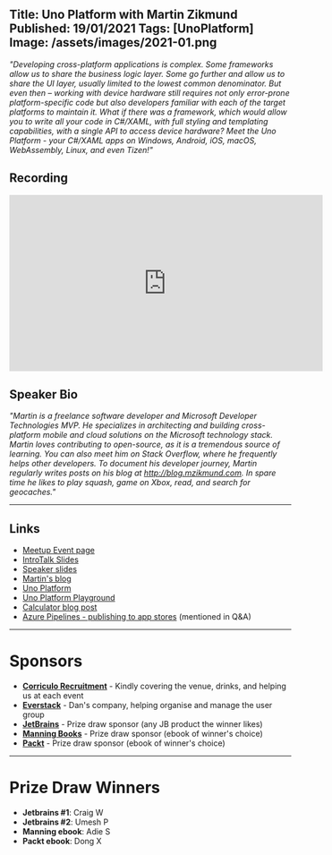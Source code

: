 Title: Uno Platform with Martin Zikmund
Published: 19/01/2021
Tags: [UnoPlatform]
Image: /assets/images/2021-01.png
---

_"Developing cross-platform applications is complex. Some frameworks allow us to share the business logic layer. Some go further and allow us to share the UI layer, usually limited to the lowest common denominator. But even then – working with device hardware still requires not only error-prone platform-specific code but also developers familiar with each of the target platforms to maintain it. What if there was a framework, which would allow you to write all your code in C#/XAML, with full styling and templating capabilities, with a single API to access device hardware? Meet the Uno Platform - your C#/XAML apps on Windows, Android, iOS, macOS, WebAssembly, Linux, and even Tizen!"_

## Recording

<iframe width="560" height="315" src="https://www.youtube.com/embed/2fU8H_6_0mM" frameborder="0" allow="accelerometer; autoplay; clipboard-write; encrypted-media; gyroscope; picture-in-picture" allowfullscreen></iframe>

## Speaker Bio

_"Martin is a freelance software developer and Microsoft Developer Technologies MVP. He specializes in architecting and building cross-platform mobile and cloud solutions on the Microsoft technology stack. Martin loves contributing to open-source, as it is a tremendous source of learning. You can also meet him on Stack Overflow, where he frequently helps other developers. To document his developer journey, Martin regularly writes posts on his blog at http://blog.mzikmund.com. In spare time he likes to play squash, game on Xbox, read, and search for geocaches."_

---

## Links

* [Meetup Event page](https://www.meetup.com/dotnetoxford/events/275406780/)
* [IntroTalk Slides](https://www.dropbox.com/s/l7njm5x8v02s6mg/2021-01-UnoPlatform.pdf?dl=0)
* [Speaker slides](https://www.dropbox.com/s/t2fd5kc1vttiffx/UnoPlatform.pdf?dl=0)
* [Martin's blog](https://blog.mzikmund.com/)
* [Uno Platform](https://platform.uno/)
* [Uno Platform Playground](https://playground.platform.uno/)
* [Calculator blog post](https://platform.uno/blog/a-piece-of-windows-10-is-now-running-on-webassembly-natively-on-ios-and-android/)
* [Azure Pipelines - publishing to app stores](https://nicksnettravelsblog.azurewebsites.net/uno-pipeline-templates/) (mentioned in Q&A)

---

# Sponsors

* **[Corriculo Recruitment](https://corriculo.co.uk)** - Kindly covering the venue, drinks, and helping us at each event
* **[Everstack](https://www.everstack.com)** - Dan's company, helping organise and manage the user group
* **[JetBrains](https://www.jetbrains.com/)** - Prize draw sponsor (any JB product the winner likes)
* **[Manning Books](https://www.manning.com)** - Prize draw sponsor (ebook of winner's choice)
* **[Packt](https://www.packtpub.com/gb/)** - Prize draw sponsor (ebook of winner's choice)

---

# Prize Draw Winners

* **Jetbrains #1**: Craig W
* **Jetbrains #2**: Umesh P
* **Manning ebook**: Adie S
* **Packt ebook**: Dong X
